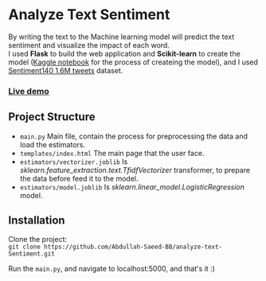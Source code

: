 # Analyze Text Sentiment
By writing the text to the Machine learning model will predict the text sentiment and visualize the impact of each word.<br/>
I used **Flask** to build the web application and **Scikit-learn** to create the model ([Kaggle notebook](https://www.kaggle.com/code/abdullahsaeedwebdev/sentiment140-tweets-ml-model-acc-80-8) for the process of createing the model), and I used [Sentiment140 1.6M tweets](https://www.kaggle.com/datasets/kazanova/sentiment140) dataset.

### [Live demo]()

## Project Structure
 - `main.py` Main file, contain the process for preprocessing the data and load the estimators.
 - `templates/index.html` The main page that the user face.
 - `estimators/vectorizer.joblib` Is *sklearn.feature_extraction.text.TfidfVectorizer* transformer, to prepare the data before feed it to the model.
 - `estimators/model.joblib` Is *sklearn.linear_model.LogisticRegression* model. 

## Installation
Clone the project:<br/>
`git clone https://github.com/Abdullah-Saeed-BB/analyze-text-Sentiment.git`

Run the `main.py`, and navigate to localhost:5000, and that's it :)
